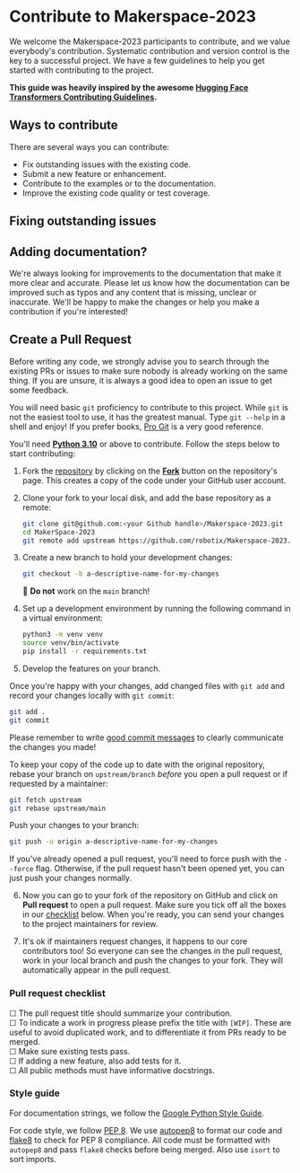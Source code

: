 # Contribute to Makerspace-2023

We welcome the Makerspace-2023 participants to contribute, and we value everybody's contribution. Systematic contribution and version control is the key to a successful project. We have a few guidelines to help you get started with contributing to the project.

**This guide was heavily inspired by the awesome [Hugging Face Transformers Contributing Guidelines](https://github.com/huggingface/transformers/blob/main/CONTRIBUTING.md).**

## Ways to contribute

There are several ways you can contribute:

* Fix outstanding issues with the existing code.
* Submit a new feature or enhancement.
* Contribute to the examples or to the documentation.
* Improve the existing code quality or test coverage.

## Fixing outstanding issues

<!-- If you notice an issue with the existing code and have a fix in mind, feel free to [start contributing](https://github.com/huggingface/transformers/blob/main/CONTRIBUTING.md/#create-a-pull-request) and open a Pull Request! -->

## Adding documentation?

We're always looking for improvements to the documentation that make it more clear and accurate. Please let us know how the documentation can be improved such as typos and any content that is missing, unclear or inaccurate. We'll be happy to make the changes or help you make a contribution if you're interested!

## Create a Pull Request

Before writing any code, we strongly advise you to search through the existing PRs or
issues to make sure nobody is already working on the same thing. If you are
unsure, it is always a good idea to open an issue to get some feedback.

You will need basic `git` proficiency to contribute to this project. While `git` is not the easiest tool to use, it has the greatest
manual. Type `git --help` in a shell and enjoy! If you prefer books, [Pro
Git](https://git-scm.com/book/en/v2) is a very good reference.

You'll need **[Python 3.10](https://www.python.org/)** or above to contribute. Follow the steps below to start contributing:

1. Fork the [repository](https://github.com/robotix/Makerspace-2023) by
   clicking on the **[Fork](https://github.com/robotix/Makerspace-2023/fork)** button on the repository's page. This creates a copy of the code
   under your GitHub user account.

2. Clone your fork to your local disk, and add the base repository as a remote:

   ```bash
   git clone git@github.com:<your Github handle>/Makerspace-2023.git
   cd MakerSpace-2023
   git remote add upstream https://github.com/robotix/Makerspace-2023.git
   ```

3. Create a new branch to hold your development changes:

   ```bash
   git checkout -b a-descriptive-name-for-my-changes
   ```

   🚨 **Do not** work on the `main` branch!

4. Set up a development environment by running the following command in a virtual environment:

   ```bash
   python3 -m venv venv
   source venv/bin/activate
   pip install -r requirements.txt
   ```

 5. Develop the features on your branch.

  <!-- As you work on your code, you should make sure the test suite
   passes. Run the tests impacted by your changes like this:

   ```bash
   pytest tests/<TEST_TO_RUN>.py
   ```

   For more information about tests, check out the
   [Testing](https://huggingface.co/docs/transformers/testing) guide.

   🤗 Transformers relies on `black` and `ruff` to format its source code
   consistently. After you make changes, apply automatic style corrections and code verifications
   that can't be automated in one go with:

   ```bash
   make fixup
   ```

   This target is also optimized to only work with files modified by the PR you're working on.

   If you prefer to run the checks one after the other, the following command applies the
   style corrections:

   ```bash
   make style
   ```

   🤗 Transformers also uses `ruff` and a few custom scripts to check for coding mistakes. Quality
   controls are run by the CI, but you can run the same checks with:

   ```bash
   make quality
   ```

   Finally, we have a lot of scripts to make sure we didn't forget to update
   some files when adding a new model. You can run these scripts with:

   ```bash
   make repo-consistency
   ```

   To learn more about those checks and how to fix any issues with them, check out the
   [Checks on a Pull Request](https://huggingface.co/docs/transformers/pr_checks) guide.

   If you're modifying documents under `docs/source` directory, make sure the documentation can still be built. This check will also run in the CI when you open a pull request. To run a local check
   make sure you install the documentation builder:
   
   ```bash
   pip install ".[docs]"
   ```

   Run the following command from the root of the repository:

   ```bash
   doc-builder build transformers docs/source/en --build_dir ~/tmp/test-build
   ```

   This will build the documentation in the `~/tmp/test-build` folder where you can inspect the generated
   Markdown files with your favorite editor. You can also preview the docs on GitHub when you open a pull request. -->

   Once you're happy with your changes, add changed files with `git add` and
   record your changes locally with `git commit`:

   ```bash
   git add .
   git commit
   ```

   Please remember to write [good commit
   messages](https://chris.beams.io/posts/git-commit/) to clearly communicate the changes you made!

   To keep your copy of the code up to date with the original
   repository, rebase your branch on `upstream/branch` *before* you open a pull request or if requested by a maintainer:

   ```bash
   git fetch upstream
   git rebase upstream/main
   ```

   Push your changes to your branch:

   ```bash
   git push -u origin a-descriptive-name-for-my-changes
   ```

   If you've already opened a pull request, you'll need to force push with the `--force` flag. Otherwise, if the pull request hasn't been opened yet, you can just push your changes normally.

6. Now you can go to your fork of the repository on GitHub and click on **Pull request** to open a pull request. Make sure you tick off all the boxes in our [checklist](https://github.com/robotix/Makerspace-2023/blob/main/CONTRIBUTING.md/#pull-request-checklist) below. When you're ready, you can send your changes to the project maintainers for review.

7. It's ok if maintainers request changes, it happens to our core contributors
   too! So everyone can see the changes in the pull request, work in your local
   branch and push the changes to your fork. They will automatically appear in
   the pull request.

### Pull request checklist

☐ The pull request title should summarize your contribution.<br>
☐ To indicate a work in progress please prefix the title with `[WIP]`. These are
useful to avoid duplicated work, and to differentiate it from PRs ready to be merged.<br>
☐ Make sure existing tests pass.<br>
☐ If adding a new feature, also add tests for it.<br>
☐ All public methods must have informative docstrings.<br>


### Style guide

For documentation strings, we follow the [Google Python Style Guide](https://google.github.io/styleguide/pyguide.html). 

For code style, we follow [PEP 8](https://www.python.org/dev/peps/pep-0008/). We use [autopep8](https://pypi.org/project/autopep8/) to format our code and [flake8](https://pypi.org/project/flake8/) to check for PEP 8 compliance. All code must be formatted with `autopep8` and pass `flake8` checks before being merged. Also use `isort` to sort imports.
